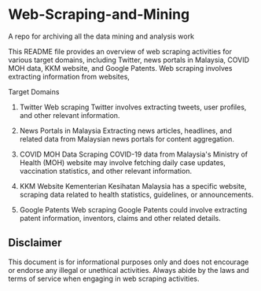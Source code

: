 # Web-Scraping-and-Mining
 A repo for archiving all the data mining and analysis work

This README file provides an overview of web scraping activities for various target domains, including Twitter, news portals in Malaysia, COVID MOH data, KKM website, and Google Patents. Web scraping involves extracting information from websites,

Target Domains
1. Twitter
Web scraping Twitter involves extracting tweets, user profiles, and other relevant information. 

2. News Portals in Malaysia
Extracting news articles, headlines, and related data from Malaysian news portals for content aggregation. 

3. COVID MOH Data
Scraping COVID-19 data from Malaysia's Ministry of Health (MOH) website may involve fetching daily case updates, vaccination statistics, and other relevant information. 

4. KKM Website
Kementerian Kesihatan Malaysia has a specific website, scraping data related to health statistics, guidelines, or announcements.

5. Google Patents
Web scraping Google Patents could involve extracting patent information, inventors, claims and other related details.

## Disclaimer
This document is for informational purposes only and does not encourage or endorse any illegal or unethical activities. Always abide by the laws and terms of service when engaging in web scraping activities.

